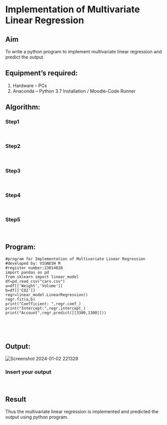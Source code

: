 # Implementation of Multivariate Linear Regression
## Aim
To write a python program to implement multivariate linear regression and predict the output.
## Equipment’s required:
1.	Hardware – PCs
2.	Anaconda – Python 3.7 Installation / Moodle-Code Runner
## Algorithm:
### Step1
<br>

### Step2
<br>

### Step3
<br>

### Step4
<br>

### Step5
<br>

## Program:
```
#program for Implementation of Multivariate Linear Regression
#developed by: VIGNESH M
#register number:23014020
import pandas as pd
from sklearn import linear_model
df=pd.read_csv("cars.csv")
a=df[['Weight','Volume']]
b=df[['CO2']]
regr=linear_model.LinearRegression()
regr.fit(a,b)
print("Coefficient: ",regr.coef_)
print("Intercept:",regr.intercept_)
print("Account",regr.predict([[3300,1300]]))





```
## Output:
![Screenshot 2024-01-02 221329](https://github.com/vigneshvickyu/Multivariate-Linear-Regression/assets/151948835/94cec307-4b46-4d92-99dc-26806d421c17)


### Insert your output

<br>

## Result
Thus the multivariate linear regression is implemented and predicted the output using python program.
